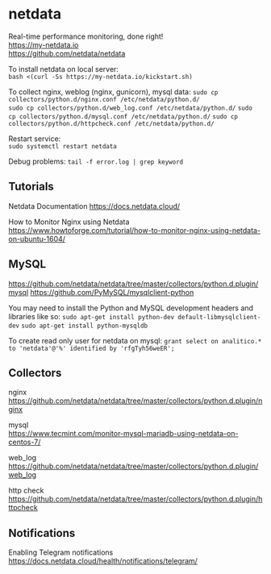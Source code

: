 
# netdata

Real-time performance monitoring, done right!   
https://my-netdata.io  
https://github.com/netdata/netdata   

To install netdata on local server:  
`bash <(curl -Ss https://my-netdata.io/kickstart.sh)`   

To collect nginx, weblog (nginx, gunicorn), mysql data: 
`sudo cp collectors/python.d/nginx.conf /etc/netdata/python.d/`  
`sudo cp collectors/python.d/web_log.conf /etc/netdata/python.d/`
`sudo cp collectors/python.d/mysql.conf /etc/netdata/python.d/`
`sudo cp collectors/python.d/httpcheck.conf /etc/netdata/python.d/`

Restart service:   
`sudo systemctl restart netdata`

Debug problems:
`tail -f error.log | grep keyword`

## Tutorials

Netdata Documentation
https://docs.netdata.cloud/

How to Monitor Nginx using Netdata
https://www.howtoforge.com/tutorial/how-to-monitor-nginx-using-netdata-on-ubuntu-1604/

## MySQL

https://github.com/netdata/netdata/tree/master/collectors/python.d.plugin/mysql
https://github.com/PyMySQL/mysqlclient-python

You may need to install the Python and MySQL development headers and libraries like so:
`sudo apt-get install python-dev default-libmysqlclient-dev`
`sudo apt-get install python-mysqldb`

To create read only user for netdata on mysql:
`grant select on analitico.* to 'netdata'@'%' identified by 'rfgTyh56weER';`

## Collectors

nginx    
https://github.com/netdata/netdata/tree/master/collectors/python.d.plugin/nginx   

mysql   
https://www.tecmint.com/monitor-mysql-mariadb-using-netdata-on-centos-7/

web_log
https://github.com/netdata/netdata/tree/master/collectors/python.d.plugin/web_log

http check   
https://github.com/netdata/netdata/tree/master/collectors/python.d.plugin/httpcheck   

## Notifications

Enabling Telegram notifications   
https://docs.netdata.cloud/health/notifications/telegram/   

